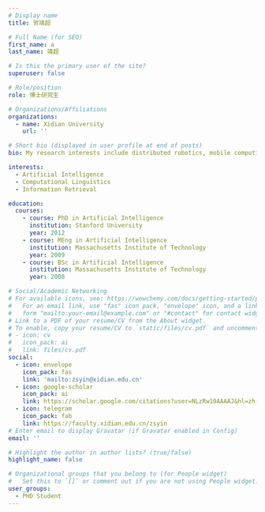 ```yaml
---
# Display name
title: 贺靖超

# Full Name (for SEO)
first_name: a
last_name: 靖超

# Is this the primary user of the site?
superuser: false

# Role/position
role: 博士研究生

# Organizations/Affiliations
organizations:
  - name: Xidian University
    url: ''

# Short bio (displayed in user profile at end of posts)
bio: My research interests include distributed robotics, mobile computing and programmable matter.

interests:
  - Artificial Intelligence
  - Computational Linguistics
  - Information Retrieval

education:
  courses:
    - course: PhD in Artificial Intelligence
      institution: Stanford University
      year: 2012
    - course: MEng in Artificial Intelligence
      institution: Massachusetts Institute of Technology
      year: 2009
    - course: BSc in Artificial Intelligence
      institution: Massachusetts Institute of Technology
      year: 2008

# Social/Academic Networking
# For available icons, see: https://wowchemy.com/docs/getting-started/page-builder/#icons
#   For an email link, use "fas" icon pack, "envelope" icon, and a link in the
#   form "mailto:your-email@example.com" or "#contact" for contact widget.
# Link to a PDF of your resume/CV from the About widget.
# To enable, copy your resume/CV to `static/files/cv.pdf` and uncomment the lines below.
# - icon: cv
#   icon_pack: ai
#   link: files/cv.pdf
social:
  - icon: envelope
    icon_pack: fas
    link: 'mailto:zsyin@xidian.edu.cn'
  - icon: google-scholar
    icon_pack: ai
    link: https://scholar.google.com/citations?user=NLzRw10AAAAJ&hl=zh-CN&oi=ao
  - icon: telegram
    icon_pack: fab
    link: https://faculty.xidian.edu.cn/zsyin
# Enter email to display Gravatar (if Gravatar enabled in Config)
email: ''

# Highlight the author in author lists? (true/false)
highlight_name: false

# Organizational groups that you belong to (for People widget)
#   Set this to `[]` or comment out if you are not using People widget.
user_groups:
  - PHD Student
---
```

